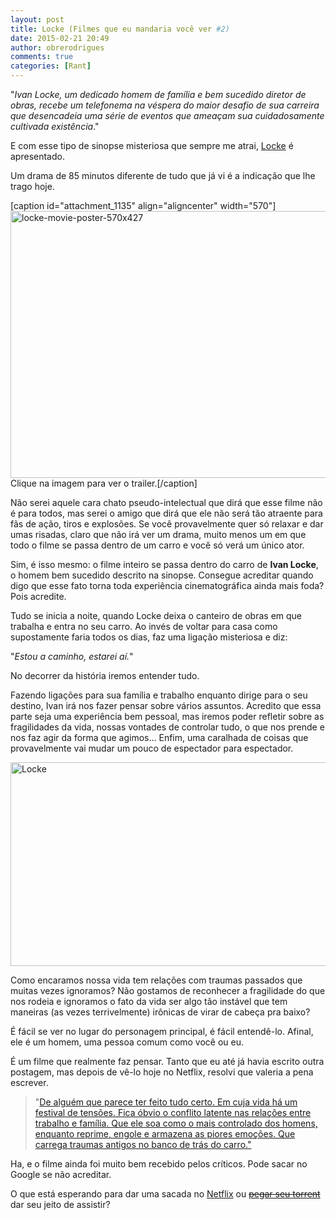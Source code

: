 ```yaml
---
layout: post
title: Locke (Filmes que eu mandaria você ver #2)
date: 2015-02-21 20:49
author: obrerodrigues
comments: true
categories: [Rant]
---
```


"<em>Ivan Locke, um dedicado homem de família e bem sucedido diretor de obras, recebe um telefonema na véspera do maior desafio de sua carreira que desencadeia uma série de eventos que ameaçam sua cuidadosamente cultivada existência</em>."

E com esse tipo de sinopse misteriosa que sempre me atrai, <a href="http://www.imdb.com/title/tt2692904/" target="_blank">Locke</a> é apresentado.

Um drama de 85 minutos diferente de tudo que já vi é a indicação que lhe trago hoje.

[caption id="attachment_1135" align="aligncenter" width="570"]<a href="http://youtu.be/2Ao2r6qD22A"><img class="wp-image-1135 size-full" src="https://image.ibb.co/iqcwxJ/locke_movie_poster_570x427.jpg" alt="locke-movie-poster-570x427" width="570" height="427" /></a> Clique na imagem para ver o trailer.[/caption]

Não serei aquele cara chato pseudo-intelectual que dirá que esse filme não é para todos, mas serei o amigo que dirá que ele não será tão atraente para fãs de ação, tiros e explosões. Se você provavelmente quer só relaxar e dar umas risadas, claro que não irá ver um drama, muito menos um em que todo o filme se passa dentro de um carro e você só verá um único ator.

<!--more-->

Sim, é isso mesmo: o filme inteiro se passa dentro do carro de <strong>Ivan Locke</strong>, o homem bem sucedido descrito na sinopse. Consegue acreditar quando digo que esse fato torna toda experiência cinematográfica ainda mais foda? Pois acredite.

Tudo se inicia a noite, quando Locke deixa o canteiro de obras em que trabalha e entra no seu carro. Ao invés de voltar para casa como supostamente faria todos os dias, faz uma ligação misteriosa e diz:

"<em>Estou a caminho, estarei aí.</em>"

No decorrer da história iremos entender tudo.

Fazendo ligações para sua família e trabalho enquanto dirige para o seu destino, Ivan irá nos fazer pensar sobre vários assuntos. Acredito que essa parte seja uma experiência bem pessoal, mas iremos poder refletir sobre as fragilidades da vida, nossas vontades de controlar tudo, o que nos prende e nos faz agir da forma que agimos... Enfim, uma caralhada de coisas que provavelmente vai mudar um pouco de espectador para espectador.

<a href="https://brenn0.files.wordpress.com/2015/02/locke.jpg"><img class="aligncenter size-full wp-image-1136" src="https://image.ibb.co/iYu9HJ/locke.jpg" alt="Locke" width="640" height="326" /></a>

Como encaramos nossa vida tem relações com traumas passados que muitas vezes ignoramos? Não gostamos de reconhecer a fragilidade do que nos rodeia e ignoramos o fato da vida ser algo tão instável que tem maneiras (as vezes terrivelmente) irônicas de virar de cabeça pra baixo?

É fácil se ver no lugar do personagem principal, é fácil entendê-lo. Afinal, ele é um homem, uma pessoa comum como você ou eu.

É um filme que realmente faz pensar. Tanto que eu até já havia escrito outra postagem, mas depois de vê-lo hoje no Netflix, resolvi que valeria a pena escrever.

<blockquote>"<a href="http://www.papodehomem.com.br/locke-um-homem-se-quebra" target="_blank">De alguém que parece ter feito tudo certo. Em cuja vida há um festival de tensões. Fica óbvio o conflito latente nas relações entre trabalho e família. Que ele soa como o mais controlado dos homens, enquanto reprime, engole e armazena as piores emoções. Que carrega traumas antigos no banco de trás do carro."</a></blockquote>

Ha, e o filme ainda foi muito bem recebido pelos críticos. Pode sacar no Google se não acreditar.

O que está esperando para dar uma sacada no <a href="http://www.netflix.com/WiMovie/70295189?trkid=13462100" target="_blank">Netflix</a> ou <del><a href="https://www.google.com.br/search?q=Locke+torrent&amp;ie=utf-8&amp;oe=utf-8&amp;client=ubuntu&amp;channel=fs&amp;gfe_rd=cr&amp;ei=6wnpVNrEDuOp8wfsqoKIBw" target="_blank">pegar seu torrent</a></del> dar seu jeito de assistir?
